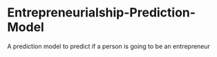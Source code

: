 # Entrepreneurialship-Prediction-Model
A prediction model to predict if a person is going to be an entrepreneur
